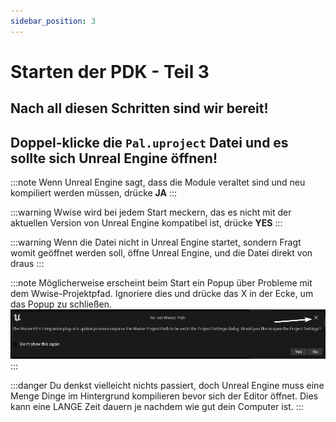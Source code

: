 ```yaml
---
sidebar_position: 3
---
```


# Starten der PDK - Teil 3

## Nach all diesen Schritten sind wir bereit! 

## Doppel-klicke die `Pal.uproject` Datei und es sollte sich Unreal Engine öffnen!


:::note
Wenn Unreal Engine sagt, dass die Module veraltet sind und neu kompiliert werden müssen, drücke **JA**
:::
 
:::warning
Wwise wird bei jedem Start meckern, das es nicht mit der aktuellen Version von Unreal Engine kompatibel ist, drücke **YES**
:::

:::warning
Wenn die Datei nicht in Unreal Engine startet, sondern Fragt womit geöffnet werden soll, öffne Unreal Engine, und die Datei direkt von draus
:::
 
:::note
Möglicherweise erscheint beim Start ein Popup über Probleme mit dem Wwise-Projektpfad. Ignoriere dies und drücke das X in der Ecke, um das Popup zu schließen.
![WwisePathIssue](./assets/ResetWwisePath.png)
:::

:::danger
Du denkst vielleicht nichts passiert, doch Unreal Engine muss eine Menge Dinge im Hintergrund kompilieren bevor sich der Editor öffnet. Dies kann eine LANGE Zeit dauern je nachdem wie gut dein Computer ist.
:::
